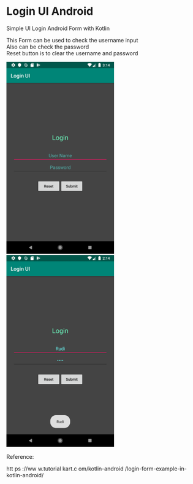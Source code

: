 # Login UI Android

Simple UI Login Android Form with Kotlin

This Form can be used to check the username input
<br>
Also can be check the password
<br>
Reset button is to clear the username and password

<div class="row">
  <div class="column">
    <img src="screenshot/Screenshot_1561882486.png" height="500">
  </div>
  <div class="column">
    <img src="screenshot/Screenshot_1561878873_Resize.png" height="500">
  </div>
</div>

Reference:

htt ps ://ww w.tutorial kart.c om/kotlin-android /login-form-example-in- kotlin-android/
